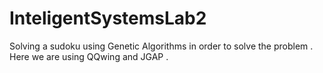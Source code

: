 # InteligentSystemsLab2
Solving a sudoku using Genetic Algorithms in order to solve the problem .
Here we are using QQwing and JGAP .
